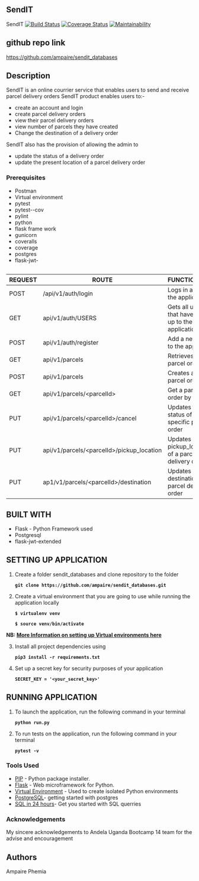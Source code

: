## SendIT

SendIT
[![Build Status](https://travis-ci.org/ampaire/sendit_databases.svg?branch=develop)](https://travis-ci.org/ampaire/sendit_databases)
[![Coverage Status](https://coveralls.io/repos/github/ampaire/sendit_databases/badge.svg)](https://coveralls.io/github/ampaire/sendit_databases)
[![Maintainability](https://api.codeclimate.com/v1/badges/478addc5447a153336a1/maintainability)](https://codeclimate.com/github/ampaire/sendit_databases/maintainability)
## github repo link
https://github.com/ampaire/sendit_databases

## Description
SendIT is an online courrier service that enables users to send and receive parcel delivery orders
SendIT product enables users to:-
*  create an account and login
*  create parcel delivery orders
*  view their parcel delivery orders
*  view number of parcels they have created
*  Change the destination of a delivery order

SendIT also has the provision of allowing the admin to
*  update the status of a delivery order
* update the present location of a parcel delivery order

### Prerequisites
 * Postman
 * Virtual environment
 * pytest
 * pytest--cov
 * pylint
 * python
 * flask frame work
 * gunicorn
 * coveralls
 * coverage
 * postgres
 * flask-jwt-

##
| REQUEST | ROUTE | FUNCTIONALITY |
| ------- | ----- | ------------- |
| POST | /api/v1/auth/login | Logs in a user to the application|
| GET | api/v1/auth/USERS | Gets all users that have signed up to the application |
| POST | api/v1/auth/register | Add a new user to the application |
| GET | api/v1/parcels | Retrieves all parcel orders|
| POST | api/v1/parcels | Creates a new parcel order |
| GET | api/v1/parcels/&lt;parcelId&gt; | Get a parcel order by id |
| PUT | api/v1/parcels/&lt;parcelId&gt;/cancel | Updates the status of a specific parcel order  |
| PUT | api/v1/parcels/&lt;parcelId&gt;/pickup_location | Updates the pickup_location of a parcel delivery order |
| PUT | ap1/v1/parcels/&lt;parcelId&gt;/destination | Updates the destination of a parcel delivery order|

## BUILT WITH

* Flask - Python Framework used
* Postgresql
* flask-jwt-extended

## SETTING UP APPLICATION

1. Create a folder sendit_databases and clone repository to the folder

    **```git clone https://github.com/ampaire/sendit_databases.git```**

2. Create a virtual environment that you are going to use while running the application locally

    **```$ virtualenv venv```**

    **```$ source venv/bin/activate```**

**NB: [More Information on setting up Virtual environments here](https://packaging.python.org/guides/installing-using-pip-and-virtualenv/)**

3. Install all project dependencies using

    **```pip3 install -r requirements.txt```**

4. Set up a secret key for security purposes of your application

    **```SECRET_KEY = '<your_secret_key>'```**

## RUNNING APPLICATION

1.  To launch the application, run the following command in your terminal

    **```python run.py```**


2. To run tests on the application, run the following command in your terminal

    **```pytest -v```**



### Tools Used

* [PIP](https://pip.pypa.io/en/stable/) - Python package installer.
* [Flask](http://flask.pocoo.org/) - Web microframework for Python.
* [Virtual Environment](https://virtualenv.pypa.io/en/stable/) - Used to create isolated Python environments
* [PostgreSQL](https://www.postgresql.org/docs/)- getting started with postgres
* [SQL in 24 hours](http://www.allitebooks.com/sql-in-24-hours-sams-teach-yourself-6th-edition/)- Get you started with SQL querries



### Acknowledgements
My sincere acknowledgements to Andela Uganda Bootcamp 14 team for the advise and encouragement
## Authors

Ampaire Phemia